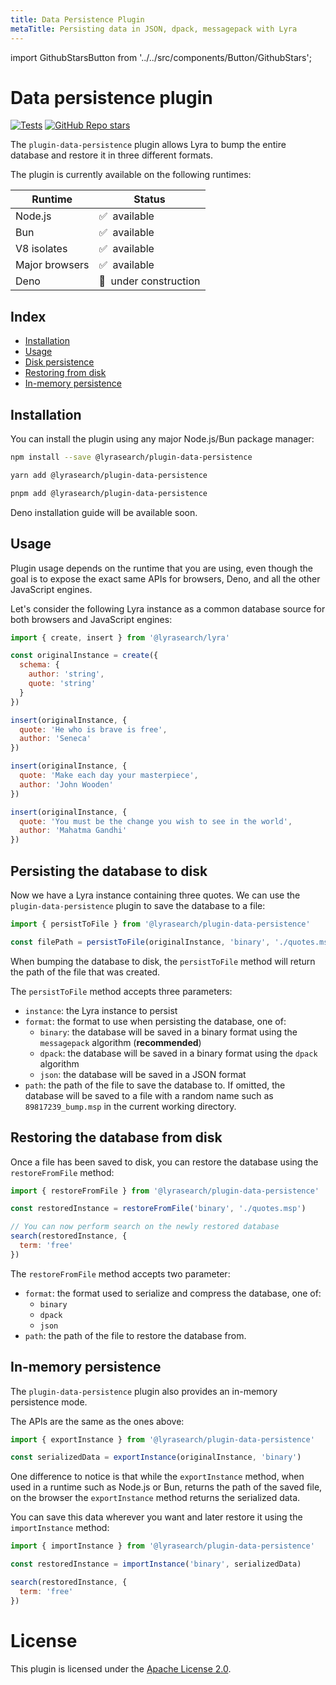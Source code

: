 ```yaml
---
title: Data Persistence Plugin
metaTitle: Persisting data in JSON, dpack, messagepack with Lyra
---
```


import GithubStarsButton from '../../src/components/Button/GithubStars';

# Data persistence plugin

[![Tests](https://github.com/LyraSearch/plugin-data-persistence/actions/workflows/tests.yml/badge.svg)](https://github.com/LyraSearch/plugin-disk-persistence/actions/workflows/tests.yml)
[![GitHub Repo stars](https://img.shields.io/github/stars/lyrasearch/plugin-data-persistence?style=social)](https://github.com/lyrasearch/plugin-data-persistence)

The `plugin-data-persistence` plugin allows Lyra to bump the entire database and
restore it in three different formats.

The plugin is currently available on the following runtimes:

| Runtime        | Status                     |
| -------------- | -------------------------- |
| Node.js        | ✅ &nbsp;available          |
| Bun            | ✅ &nbsp;available          |
| V8 isolates    | ✅ &nbsp;available          |
| Major browsers | ✅ &nbsp;available          |
| Deno           | 🚧 &nbsp;under construction |

## Index

- [Installation](#installation)
- [Usage](#usage)
- [Disk persistence](#persisting-the-database-to-disk)
- [Restoring from disk](#restoring-the-database-from-disk)
- [In-memory persistence](#in-memory-persistence)

## Installation

You can install the plugin using any major Node.js/Bun package manager:

```bash title="Install with npm"
npm install --save @lyrasearch/plugin-data-persistence
```

```bash title="Install with yarn"
yarn add @lyrasearch/plugin-data-persistence
```

```bash title="Install with pnpm"
pnpm add @lyrasearch/plugin-data-persistence
```

Deno installation guide will be available soon.

## Usage

Plugin usage depends on the runtime that you are using, even though the goal is
to expose the exact same APIs for browsers, Deno, and all the other JavaScript
engines.

Let's consider the following Lyra instance as a common database source for both
browsers and JavaScript engines:

```js title="Lyra instance"
import { create, insert } from '@lyrasearch/lyra'

const originalInstance = create({
  schema: {
    author: 'string',
    quote: 'string'
  }
})

insert(originalInstance, {
  quote: 'He who is brave is free',
  author: 'Seneca'
})

insert(originalInstance, {
  quote: 'Make each day your masterpiece',
  author: 'John Wooden'
})

insert(originalInstance, {
  quote: 'You must be the change you wish to see in the world',
  author: 'Mahatma Gandhi'
})
```

## Persisting the database to disk

Now we have a Lyra instance containing three quotes. We can use the
`plugin-data-persistence` plugin to save the database to a file:

```js title="Save database to file"
import { persistToFile } from '@lyrasearch/plugin-data-persistence'

const filePath = persistToFile(originalInstance, 'binary', './quotes.msp')
```

When bumping the database to disk, the `persistToFile` method will return the
path of the file that was created.

The `persistToFile` method accepts three parameters:

- `instance`: the Lyra instance to persist
- `format`: the format to use when persisting the database, one of:
  - `binary`: the database will be saved in a binary format using the
    `messagepack` algorithm (**recommended**)
  - `dpack`: the database will be saved in a binary format using the `dpack`
    algorithm
  - `json`: the database will be saved in a JSON format
- `path`: the path of the file to save the database to. If omitted, the database
  will be saved to a file with a random name such as `89817239_bump.msp` in the
  current working directory.

## Restoring the database from disk

Once a file has been saved to disk, you can restore the database using the
`restoreFromFile` method:

```js title="Restore database from file"
import { restoreFromFile } from '@lyrasearch/plugin-data-persistence'

const restoredInstance = restoreFromFile('binary', './quotes.msp')

// You can now perform search on the newly restored database
search(restoredInstance, {
  term: 'free'
})
```

The `restoreFromFile` method accepts two parameter:

- `format`: the format used to serialize and compress the database, one of:
  - `binary`
  - `dpack`
  - `json`
- `path`: the path of the file to restore the database from.

## In-memory persistence

The `plugin-data-persistence` plugin also provides an in-memory persistence
mode.

The APIs are the same as the ones above:

```js title="In-memory persistence"
import { exportInstance } from '@lyrasearch/plugin-data-persistence'

const serializedData = exportInstance(originalInstance, 'binary')
```

One difference to notice is that while the `exportInstance` method, when used in
a runtime such as Node.js or Bun, returns the path of the saved file, on the
browser the `exportInstance` method returns the serialized data.

You can save this data wherever you want and later restore it using the
`importInstance` method:

```js title="Restore in-memory database"
import { importInstance } from '@lyrasearch/plugin-data-persistence'

const restoredInstance = importInstance('binary', serializedData)

search(restoredInstance, {
  term: 'free'
})
```

# License

This plugin is licensed under the
[Apache License 2.0](https://github.com/LyraSearch/plugin-data-persistence/blob/main/LICENSE.md).

